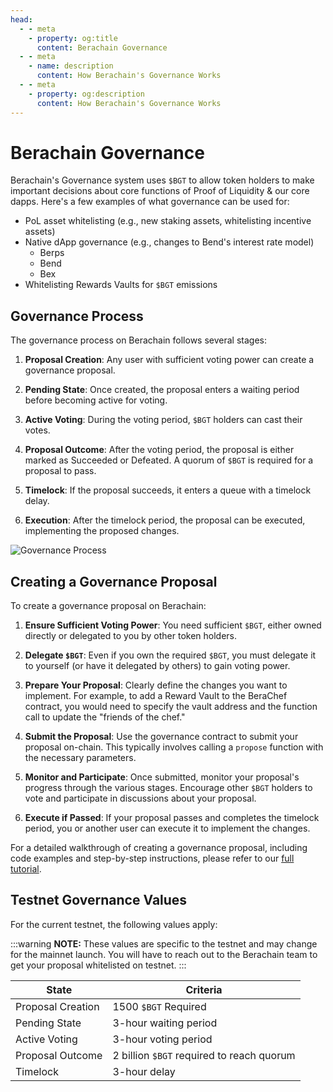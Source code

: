 ```yaml
---
head:
  - - meta
    - property: og:title
      content: Berachain Governance
  - - meta
    - name: description
      content: How Berachain's Governance Works
  - - meta
    - property: og:description
      content: How Berachain's Governance Works
---
```


# Berachain Governance

Berachain's Governance system uses `$BGT` to allow token holders to make important decisions about core functions of Proof of Liquidity & our core dapps. Here's a few examples of what governance can be used for:

- PoL asset whitelisting (e.g., new staking assets, whitelisting incentive assets)
- Native dApp governance (e.g., changes to Bend's interest rate model)
  - Berps
  - Bend
  - Bex
- Whitelisting Rewards Vaults for `$BGT` emissions

## Governance Process

The governance process on Berachain follows several stages:

1. **Proposal Creation**: Any user with sufficient voting power can create a governance proposal.

2. **Pending State**: Once created, the proposal enters a waiting period before becoming active for voting.

3. **Active Voting**: During the voting period, `$BGT` holders can cast their votes.

4. **Proposal Outcome**: After the voting period, the proposal is either marked as Succeeded or Defeated. A quorum of `$BGT` is required for a proposal to pass.

5. **Timelock**: If the proposal succeeds, it enters a queue with a timelock delay.

6. **Execution**: After the timelock period, the proposal can be executed, implementing the proposed changes.

![Governance Process](/assets/governance-process.png)

## Creating a Governance Proposal

To create a governance proposal on Berachain:

1. **Ensure Sufficient Voting Power**: You need sufficient `$BGT`, either owned directly or delegated to you by other token holders.

2. **Delegate `$BGT`**: Even if you own the required `$BGT`, you must delegate it to yourself (or have it delegated by others) to gain voting power.

3. **Prepare Your Proposal**: Clearly define the changes you want to implement. For example, to add a Reward Vault to the BeraChef contract, you would need to specify the vault address and the function call to update the "friends of the chef."

4. **Submit the Proposal**: Use the governance contract to submit your proposal on-chain. This typically involves calling a `propose` function with the necessary parameters.

5. **Monitor and Participate**: Once submitted, monitor your proposal's progress through the various stages. Encourage other `$BGT` holders to vote and participate in discussions about your proposal.

6. **Execute if Passed**: If your proposal passes and completes the timelock period, you or another user can execute it to implement the changes.

For a detailed walkthrough of creating a governance proposal, including code examples and step-by-step instructions, please refer to our [full tutorial](https://github.com/berachain/guides/tree/main/apps/berachain-governance-proposal).

## Testnet Governance Values

For the current testnet, the following values apply:

:::warning
**NOTE:** These values are specific to the testnet and may change for the mainnet launch. You will have to reach out to the Berachain team to get your proposal whitelisted on testnet.
:::

| State             | Criteria                                  |
| ----------------- | ----------------------------------------- |
| Proposal Creation | 1500 `$BGT` Required                      |
| Pending State     | 3-hour waiting period                     |
| Active Voting     | 3-hour voting period                      |
| Proposal Outcome  | 2 billion `$BGT` required to reach quorum |
| Timelock          | 3-hour delay                              |
